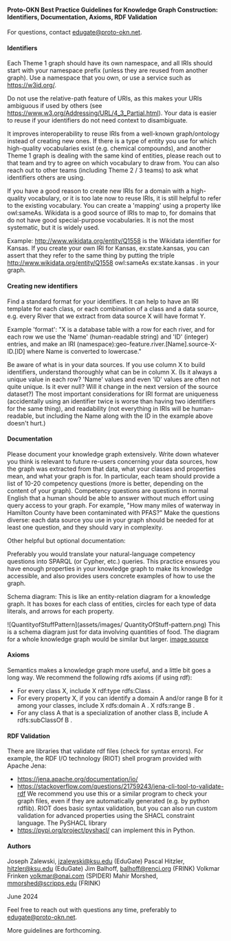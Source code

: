 
#### **Proto-OKN Best Practice Guidelines for Knowledge Graph Construction: Identifiers, Documentation, Axioms, RDF Validation**


For questions, contact edugate@proto-okn.net.

#### **Identifiers**

Each Theme 1 graph should have its own namespace, and all IRIs should start with your namespace prefix (unless they are reused from another graph). Use a namespace that you own, or use a service such as https://w3id.org/. 

Do not use the relative-path feature of URIs, as this makes your URIs ambiguous if used by others (see https://www.w3.org/Addressing/URL/4_3_Partial.html). Your data is easier to reuse if your identifiers do not need context to disambiguate.

It improves interoperability to reuse IRIs from a well-known graph/ontology instead of creating new ones. If there is a type of entity you use for which high-quality vocabularies exist (e.g. chemical compounds), and another Theme 1 graph is dealing with the same kind of entities, please reach out to that team and try to agree on which vocabulary to draw from. You can also reach out to other teams (including Theme 2 / 3 teams) to ask what identifiers others are using.

If you have a good reason to create new IRIs for a domain with a high-quality vocabulary, or it is too late now to reuse IRIs, it is still helpful to refer to the existing vocabulary. You can create a 'mapping' using a property like owl:sameAs. Wikidata is a good source of IRIs to map to, for domains that do not have good special-purpose vocabularies. It is not the most systematic, but it is widely used.

Example: <http://www.wikidata.org/entity/Q1558> is the Wikidata identifier for Kansas. If you create your own IRI for Kansas, ex:state.kansas, you can assert that they refer to the same thing by putting the triple
<http://www.wikidata.org/entity/Q1558> 	owl:sameAs 	ex:state.kansas .
in your graph.


#### **Creating new identifiers**

Find a standard format for your identifiers. It can help to have an IRI template for each class, or each combination of a class and a data source, e.g. every River that we extract from data source X will have format Y. 

Example 'format':
"X is a database table with a row for each river, and for each row we use the 'Name' (human-readable string) and 'ID' (integer) entries, and make an IRI
(namespace):geo-feature.river.[Name].source-X-ID.[ID]
where Name is converted to lowercase."

Be aware of what is in your data sources. If you use column X to build identifiers, understand thoroughly what can be in column X. (Is it always a unique value in each row? 'Name' values and even 'ID' values are often not quite unique. Is it ever null? Will it change in the next version of the source dataset?) The most important considerations for IRI format are uniqueness (accidentally using an identifier twice is worse than having two identifiers for the same thing), and readability (not everything in IRIs will be human-readable, but including the Name along with the ID in the example above doesn't hurt.)



#### **Documentation**

Please document your knowledge graph extensively. Write down whatever you think is relevant to future re-users concerning your data sources, how the graph was extracted from that data, what your classes and properties mean, and what your graph is for. In particular, each team should provide a list of 10-20 competency questions (more is better, depending on the content of your graph). Competency questions are questions in normal English that a human should be able to answer without much effort using query access to your graph. For example, "How many miles of waterway in Hamilton County have been contaminated with PFAS?" Make the questions diverse: each data source you use in your graph should be needed for at least one question, and they should vary in complexity.

Other helpful but optional documentation:

Preferably you would translate your natural-language competency questions into SPARQL (or Cypher, etc.) queries. This practice ensures you have enough properties in your knowledge graph to make its knowledge accessible, and also provides users concrete examples of how to use the graph.

Schema diagram: This is like an entity-relation diagram for a knowledge graph. It has boxes for each class of entities, circles for each type of data literals, and arrows for each property.


![QuantityofStuffPattern](assets/images/ QuantityOfStuff-pattern.png)
This is a schema diagram just for data involving quantities of food. The diagram for a whole knowledge graph would be similar but larger.
[image source](https://daselab.cs.ksu.edu/sites/default/files/2020-mom-tutorial.pdf)


#### **Axioms**

Semantics makes a knowledge graph more useful, and a little bit goes a long way. We recommend the following rdfs axioms (if using rdf):
* For every class X, include
X rdf:type rdfs:Class .
* For every property X, if you can identify a domain A and/or range B for it among your classes, include
X rdfs:domain A .
X rdfs:range B .
* For any class A that is a specialization of another class B, include
A rdfs:subClassOf B .

#### **RDF Validation**

There are libraries that validate rdf files (check for syntax errors). For example, the RDF I/O technology (RIOT) shell program provided with Apache Jena: 
* https://jena.apache.org/documentation/io/ 
* https://stackoverflow.com/questions/21759243/jena-cli-tool-to-validate-rdf
We recommend you use this or a similar program to check your graph files, even if they are automatically generated (e.g. by python rdflib). RIOT does basic syntax validation, but you can also run custom validation for advanced properties using the SHACL constraint language. The PySHACL library 
* https://pypi.org/project/pyshacl/
can implement this in Python.

#### **Authors**

Joseph Zalewski, jzalewski@ksu.edu (EduGate)
Pascal Hitzler, hitzler@ksu.edu (EduGate)
Jim Balhoff, balhoff@renci.org (FRINK)
Volkmar Frinken volkmar@onai.com (SPIDER)
Mahir Morshed, mmorshed@scripps.edu (FRINK)

June 2024

Feel free to reach out with questions any time, preferably to edugate@proto-okn.net.

More guidelines are forthcoming.




